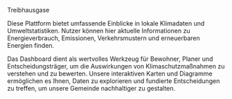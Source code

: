 Treibhausgase


Diese Plattform bietet umfassende Einblicke in lokale Klimadaten und Umweltstatistiken. Nutzer können hier aktuelle Informationen zu Energieverbrauch, Emissionen, Verkehrsmustern und erneuerbaren Energien finden. 

Das Dashboard dient als wertvolles Werkzeug für Bewohner, Planer und Entscheidungsträger, um die Auswirkungen von Klimaschutzmaßnahmen zu verstehen und zu bewerten. Unsere interaktiven Karten und Diagramme ermöglichen es Ihnen, Daten zu explorieren und fundierte Entscheidungen zu treffen, um unsere Gemeinde nachhaltiger zu gestalten.

